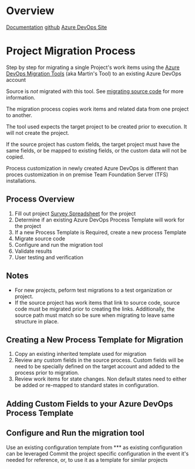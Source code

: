 # Overview

[Documentation](https://nkdagility.github.io/azure-devops-migration-tools/)
[github](https://github.com/nkdAgility/azure-devops-migration-tools)
[Azure DevOps Site](https://dev.azure.com/nkdagility/migration-tools)

# Project Migration Process

Step by step for migrating a single Project's work items using the [Azure DevOps Migration Tools](https://dev.azure.com/nkdagility/migration-tools) (aka Martin's Tool) to an existing Azure DevOps account

Source is *not* migrated with this tool. See [migrating source code](migrating-project-source-code) for more information.

The migration process copies work items and related data from one project to another.

The tool used expects the target project to be created prior to execution. It will not create the project.

If the source project has custom fields, the target project must have the same fields, or be mapped to existing fields, or the custom data will not be copied.

Process customization in newly created Azure DevOps is different than proces customization in on premise Team Foundation Server (TFS) installations. 

## Process Overview

1. Fill out project [Survey Spreadsheet]() for the project
2. Determine if an existing Azure DevOps Process Template will work for the project
3. If a new Process Template is Required, create a new process Template
4. Migrate source code
5. Configure and run the migration tool 
6. Validate results
7. User testing and verification

## Notes
- For new projects, peform test migrations to a test organization or project.
- If the source project has work items that link to source code, source code must be migrated prior to creating the links. Additionally, the source path must match so be sure when migrating to leave same structure in place.

## Creating a New Process Template for Migration

1. Copy an existing inherited template used for migration
2. Review any custom fields in the source process. Custom fields will be need to be specially defined on the target account and added to the process prior to migration.
2. Review work items for state changes. Non default states need to either be added or re-mapped to standard states in configuration. 

## Adding Custom Fields to your Azure DevOps Process Template

<tbd> 

## Configure and Run the migration tool

Use an existing configuration template from *** as existing configuration can be leveraged
Commit the project specific configuration in the event it's needed for reference, or, to use it as a template for similar projects